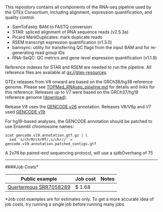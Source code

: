 
This repository contains all components of the RNA-seq pipeline used by the GTEx Consortium, including alignment,
expression quantification, and quality control.

- SamToFastq: BAM to FASTQ conversion
- STAR: spliced alignment of RNA sequence reads (v2.5.3a)
- Picard MarkDuplicates: mark duplicate reads
- RSEM transcript expression quantification (v1.3.0)
- bamsync: utility for transferring QC flags from the input BAM and for re-generating read group IDs
- RNA-SeQC: QC metrics and gene-level expression quantification (v1.1.9)

Reference indexes for STAR and RSEM are needed to run the pipeline. All reference files are available at [gs://gtex-resources](https://console.cloud.google.com/storage/browser/gtex-resources).

GTEx releases from V8 onward are based on the GRCh38/hg38 reference genome. Please see [TOPMed_RNAseq_pipeline.md](https://github.com/broadinstitute/gtex-pipeline/blob/master/TOPMed_RNAseq_pipeline.md) for details and links for this reference. Releases up to V7 were based on the GRCh37/hg19 reference genome ([download](http://www.broadinstitute.org/ftp/pub/seq/references/Homo_sapiens_assembly19.fasta)).

Release V8 uses the [GENCODE v26](https://www.gencodegenes.org/human/release_26.html) annotation. Releases V6/V6p and V7 used [GENCODE v19](https://www.gencodegenes.org/human/release_19.html).

For hg19-based analyses, the GENCODE annotation should be patched to use Ensembl chromosome names:
```
zcat gencode.v19.annotation.gtf.gz | \
  sed 's/chrM/chrMT/;s/chr//' > gencode.v19.annotation.patched_contigs.gtf
```
A 2x76 bp paired-end sequencing protocol, will use a sjdbOverhang of 75



---
####Job Costs*

|  Public example     |   Job cost  | Notes |
| ------------------ | ---------------- |-------------------| 
| [Quertermous SRR7058289](https://truwl.com/workflows/library/GTEx/v10/instances/WF_254045.d5.3469) | $ 1.68 | |

*Job cost examples are for estimates only. To get a more accurate idea of job costs, try running a single job before running many jobs.

